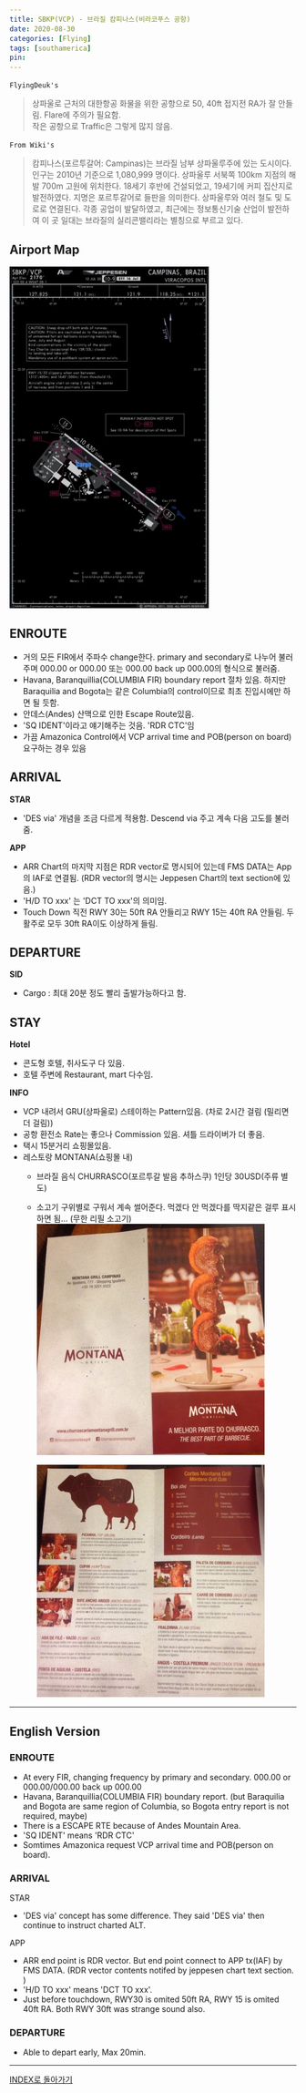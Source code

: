 ```yaml
---
title: SBKP(VCP) - 브라질 캄피나스(비라코푸스 공항)
date: 2020-08-30
categories: [Flying]
tags: [southamerica]
pin:
---
```


`FlyingDeuk's`
>상파울로 근처의 대한항공 화물을 위한 공항으로 50, 40ft 접지전 RA가 잘 안들림. Flare에 주의가 필요함. <br>
작은 공항으로 Traffic은 그렇게 많지 않음.

`From Wiki's`
>캄피나스(포르투갈어: Campinas)는 브라질 남부 상파울루주에 있는 도시이다. 인구는 2010년 기준으로 1,080,999 명이다.
상파울루 서북쪽 100km 지점의 해발 700m 고원에 위치한다. 18세기 후반에 건설되었고, 19세기에 커피 집산지로 발전하였다. 지명은 포르투갈어로 들판을 의미한다. 상파울루와 여러 철도 및 도로로 연결된다. 각종 공업이 발달하였고, 최근에는 정보통신기술 산업이 발전하여 이 곳 일대는 브라질의 실리콘밸리라는 별칭으로 부르고 있다.

## Airport Map
![vcp](/img/flying/airport/vcp_ap.jpg)

## ENROUTE
- 거의 모든 FIR에서 주파수 change한다. primary and secondary로 나누어 불러주며 000.00 or 000.00 또는 000.00 back up 000.00의 형식으로 불러줌.
- Havana, Baranquillia(COLUMBIA FIR) boundary report 절차 있음. 하지만 Baraquilia and Bogota는 같은 Columbia의 control이므로 최초 진입시에만 하면 될 듯함.
- 안데스(Andes) 산맥으로 인한 Escape Route있음.
- 'SQ IDENT'이라고 얘기해주는 것음. 'RDR CTC'임
- 가끔 Amazonica Control에서 VCP arrival time and POB(person on board) 요구하는 경우 있음

## ARRIVAL
**STAR**
- 'DES via' 개념을 조금 다르게 적용함. Descend via 주고 계속 다음 고도를 불러줌.

**APP**
- ARR Chart의 마지막 지점은 RDR vector로 명시되어 있는데 FMS DATA는 App의 IAF로 연결됨. (RDR vector의 명시는 Jeppesen Chart의 text section에 있음.)   
- 'H/D TO xxx' 는 'DCT TO xxx'의 의미임.
- Touch Down 직전 RWY 30는 50ft RA 안들리고 RWY 15는 40ft RA 안들림. 두 활주로 모두 30ft RA이도 이상하게 들림.


## DEPARTURE
**SID**
- Cargo : 최대 20분 정도 빨리 출발가능하다고 함.

## STAY
**Hotel**
- 콘도형 호텔, 취사도구 다 있음.
- 호텔 주변에 Restaurant, mart 다수임.

**INFO**
- VCP 내려서 GRU(상파울로) 스테이하는 Pattern있음. (차로 2시간 걸림 (밀리면 더 걸림))
- 공항 환전소 Rate는 좋으나 Commission 있음. 셔틀 드라이버가 더 좋음.
- 택시 15분거리 쇼핑몰있음.
- 레스토랑 MONTANA(쇼핑몰 내)
  - 브라질 음식 CHURRASCO(포르투갈 발음 추하스쿠) 1인당 30USD(주류 별도)
  - 소고기 구위별로 구워서 계속 썰어준다. 먹겠다 안 먹겠다를 딱지같은 걸루 표시하면 됨... (무한 리필 소고기)
    ![vcp](/img/flying/airport/vcp_info.jpeg)

    ![vcp](/img/flying/airport/vcp_info1.jpeg)


-------
## English Version

### ENROUTE
- At every FIR, changing frequency by primary and secondary. 000.00 or 000.00/000.00 back up 000.00
- Havana, Baranquillia(COLUMBIA FIR) boundary report. (but Baraquilia and Bogota are same region of Columbia, so Bogota entry report is not required, maybe)
- There is a ESCAPE RTE because of Andes Mountain Area.
- 'SQ IDENT' means 'RDR CTC'
- Somtimes Amazonica request VCP arrival time and POB(person on board).

### ARRIVAL
STAR
- 'DES via' concept has some difference. They said 'DES via' then continue to instruct charted ALT.

APP
- ARR end point is RDR vector. But end point connect to APP tx(IAF) by FMS DATA.  (RDR vector contents notifed by jeppesen chart text section. )
- 'H/D TO xxx' means 'DCT TO xxx'.
- Just before touchdown, RWY30 is omited 50ft RA, RWY 15 is omited 40ft RA. Both RWY 30ft was strange sound also.

### DEPARTURE
- Able to depart early, Max 20min.

----

[INDEX로 돌아가기](/posts/SouthAmerica/)
